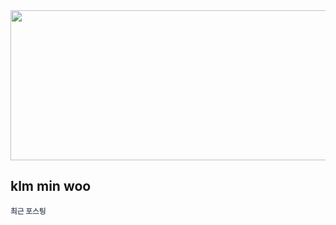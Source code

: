 
<div align="center">
  
<img src="https://render.gitanimals.org/lines/klmhyeonwoo?pet-id=590059497944971134" width="1000" height="240"/>

</div>

## klm min woo

<span style="color:#4E5968; font-size:10px;">

### 최근 포스팅

